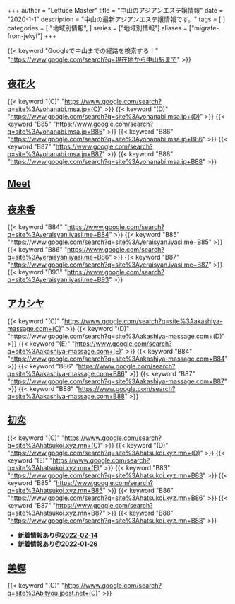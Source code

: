 +++
author = "Lettuce Master"
title = "中山のアジアンエステ嬢情報"
date = "2020-1-1"
description = "中山の最新アジアンエステ嬢情報です。"
tags = [
]
categories = [
    "地域別情報",
]
series = ["地域別情報"]
aliases = ["migrate-from-jekyl"]
+++

{{< keyword "Googleで中山までの経路を検索する！" "https://www.google.com/search?q=現在地から中山駅まで" >}}

## [夜花火](http://yohanabi.msa.jp/)
{{< keyword "(C)" "https://www.google.com/search?q=site%3Ayohanabi.msa.jp+(C)" >}} {{< keyword "(D)" "https://www.google.com/search?q=site%3Ayohanabi.msa.jp+(D)" >}} {{< keyword "B85" "https://www.google.com/search?q=site%3Ayohanabi.msa.jp+B85" >}} {{< keyword "B86" "https://www.google.com/search?q=site%3Ayohanabi.msa.jp+B86" >}} {{< keyword "B87" "https://www.google.com/search?q=site%3Ayohanabi.msa.jp+B87" >}} {{< keyword "B88" "https://www.google.com/search?q=site%3Ayohanabi.msa.jp+B88" >}} 

## [Meet](http://meet.agomaj.com/)


## [夜来香](http://yeraisyan.iyasi.me/)
{{< keyword "B84" "https://www.google.com/search?q=site%3Ayeraisyan.iyasi.me+B84" >}} {{< keyword "B85" "https://www.google.com/search?q=site%3Ayeraisyan.iyasi.me+B85" >}} {{< keyword "B86" "https://www.google.com/search?q=site%3Ayeraisyan.iyasi.me+B86" >}} {{< keyword "B87" "https://www.google.com/search?q=site%3Ayeraisyan.iyasi.me+B87" >}} {{< keyword "B93" "https://www.google.com/search?q=site%3Ayeraisyan.iyasi.me+B93" >}} 

## [アカシヤ](http://akashiya-massage.com/)
{{< keyword "(C)" "https://www.google.com/search?q=site%3Aakashiya-massage.com+(C)" >}} {{< keyword "(D)" "https://www.google.com/search?q=site%3Aakashiya-massage.com+(D)" >}} {{< keyword "(E)" "https://www.google.com/search?q=site%3Aakashiya-massage.com+(E)" >}} {{< keyword "B84" "https://www.google.com/search?q=site%3Aakashiya-massage.com+B84" >}} {{< keyword "B86" "https://www.google.com/search?q=site%3Aakashiya-massage.com+B86" >}} {{< keyword "B87" "https://www.google.com/search?q=site%3Aakashiya-massage.com+B87" >}} {{< keyword "B88" "https://www.google.com/search?q=site%3Aakashiya-massage.com+B88" >}} 

## [初恋](https://hatsukoi.xyz.mn/)
{{< keyword "(C)" "https://www.google.com/search?q=site%3Ahatsukoi.xyz.mn+(C)" >}} {{< keyword "(D)" "https://www.google.com/search?q=site%3Ahatsukoi.xyz.mn+(D)" >}} {{< keyword "(E)" "https://www.google.com/search?q=site%3Ahatsukoi.xyz.mn+(E)" >}} {{< keyword "B83" "https://www.google.com/search?q=site%3Ahatsukoi.xyz.mn+B83" >}} {{< keyword "B85" "https://www.google.com/search?q=site%3Ahatsukoi.xyz.mn+B85" >}} {{< keyword "B86" "https://www.google.com/search?q=site%3Ahatsukoi.xyz.mn+B86" >}} {{< keyword "B87" "https://www.google.com/search?q=site%3Ahatsukoi.xyz.mn+B87" >}} {{< keyword "B88" "https://www.google.com/search?q=site%3Ahatsukoi.xyz.mn+B88" >}} 

- **新着情報あり@[2022-02-14](/post/2022-02-14)**
- **新着情報あり@[2022-01-26](/post/2022-01-26)**
## [美蝶](http://bityou.jpest.net/)
{{< keyword "(C)" "https://www.google.com/search?q=site%3Abityou.jpest.net+(C)" >}} 

